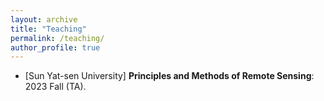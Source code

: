 ```yaml
---
layout: archive
title: "Teaching"
permalink: /teaching/
author_profile: true
---
```


- [Sun Yat-sen University] **Principles and Methods of Remote Sensing**: 2023 Fall (TA).
